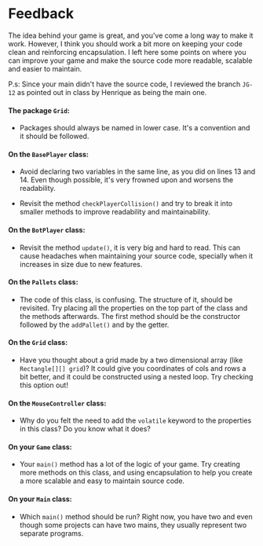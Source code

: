 # Feedback

The idea behind your game is great, and you've come a long way to make it work. However, I think you should work a bit more on keeping your code clean and reinforcing encapsulation. I left here some points on where you can improve your game and make the source code more readable, scalable and easier to maintain.

P.s: Since your main didn't have the source code, I reviewed the branch `JG-12` as pointed out in class by Henrique as being the main one.

#### The package `Grid`:

* Packages should always be named in lower case. It's a convention and it should be followed.

#### On the `BasePlayer` class:

* Avoid declaring two variables in the same line, as you did on lines 13 and 14. Even though possible, it's very frowned upon and worsens the readability.

* Revisit the method `checkPlayerCollision()` and try to break it into smaller methods to improve readability and maintainability.

#### On the `BotPlayer` class:

* Revisit the method `update()`, it is very big and hard to read. This can cause headaches when maintaining your source code, specially when it increases in size due to new features.

#### On the `Pallets` class:

* The code of this class, is confusing. The structure of it, should be revisited. Try placing all the properties on the top part of the class and the methods afterwards. The first method should be the constructor followed by the `addPallet()` and by the getter.

#### On the `Grid` class:

* Have you thought about a grid made by a two dimensional array (like `Rectangle[][] grid`)? It could give you coordinates of cols and rows a bit better, and it could be constructed using a nested loop. Try checking this option out!

#### On the `MouseController` class:

* Why do you felt the need to add the `volatile` keyword to the properties in this class? Do you know what it does?

#### On your `Game` class:

* Your `main()` method has a lot of the logic of your game. Try creating more methods on this class, and using encapsulation to help you create a more scalable and easy to maintain source code.

#### On your `Main` class:

* Which `main()` method should be run? Right now, you have two and even though some projects can have two mains, they usually represent two separate programs.



